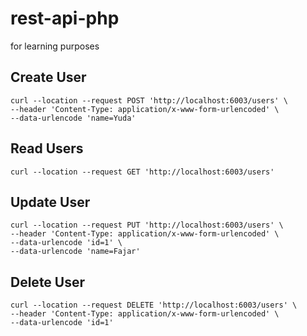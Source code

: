 # rest-api-php
for learning purposes

## Create User
```text
curl --location --request POST 'http://localhost:6003/users' \
--header 'Content-Type: application/x-www-form-urlencoded' \
--data-urlencode 'name=Yuda'
```

## Read Users
```text
curl --location --request GET 'http://localhost:6003/users'
```

## Update User
```text
curl --location --request PUT 'http://localhost:6003/users' \
--header 'Content-Type: application/x-www-form-urlencoded' \
--data-urlencode 'id=1' \
--data-urlencode 'name=Fajar'
```

## Delete User
```text
curl --location --request DELETE 'http://localhost:6003/users' \
--header 'Content-Type: application/x-www-form-urlencoded' \
--data-urlencode 'id=1'
```